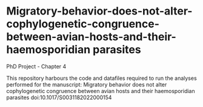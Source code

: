 # Migratory-behavior-does-not-alter-cophylogenetic-congruence-between-avian-hosts-and-their-haemosporidian parasites

PhD Project - Chapter 4

This repository harbours the code and datafiles required to run the analyses performed for the manuscript: Migratory behavior does not alter cophylogenetic congruence between avian hosts and their haemosporidian parasites doi:10.1017/S0031182022000154
